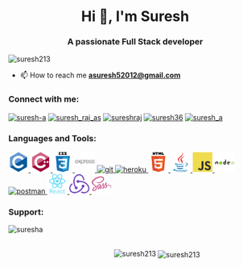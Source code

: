 <h1 align="center">Hi 👋, I'm Suresh</h1>
<h3 align="center">A passionate Full Stack developer</h3>

<p align="left"> <img src="https://komarev.com/ghpvc/?username=suresh213&label=Profile%20views&color=0e75b6&style=flat" alt="suresh213" /> </p>

- 📫 How to reach me **asuresh52012@gmail.com**

<h3 align="left">Connect with me:</h3>
<p align="left">
<a href="https://linkedin.com/in/suresh-a" target="blank"><img align="center" src="https://raw.githubusercontent.com/rahuldkjain/github-profile-readme-generator/master/src/images/icons/Social/linked-in-alt.svg" alt="suresh-a" height="30" width="40" /></a>
<a href="https://instagram.com/suresh_raj_as" target="blank"><img align="center" src="https://raw.githubusercontent.com/rahuldkjain/github-profile-readme-generator/master/src/images/icons/Social/instagram.svg" alt="suresh_raj_as" height="30" width="40" /></a>
<a href="https://www.codechef.com/users/sureshraj" target="blank"><img align="center" src="https://cdn.jsdelivr.net/npm/simple-icons@3.1.0/icons/codechef.svg" alt="sureshraj" height="30" width="40" /></a>
<a href="https://codeforces.com/profile/suresh36" target="blank"><img align="center" src="https://cdn.jsdelivr.net/npm/simple-icons@3.0.1/icons/codeforces.svg" alt="suresh36" height="30" width="40" /></a>
<a href="https://www.leetcode.com/suresh_a" target="blank"><img align="center" src="https://raw.githubusercontent.com/rahuldkjain/github-profile-readme-generator/master/src/images/icons/Social/leet-code.svg" alt="suresh_a" height="30" width="40" /></a>
</p>

<h3 align="left">Languages and Tools:</h3>
<p align="left"> <a href="https://www.cprogramming.com/" target="_blank"> <img src="https://raw.githubusercontent.com/devicons/devicon/master/icons/c/c-original.svg" alt="c" width="40" height="40"/> </a> <a href="https://www.w3schools.com/cpp/" target="_blank"> <img src="https://raw.githubusercontent.com/devicons/devicon/master/icons/cplusplus/cplusplus-original.svg" alt="cplusplus" width="40" height="40"/> </a> <a href="https://www.w3schools.com/css/" target="_blank"> <img src="https://raw.githubusercontent.com/devicons/devicon/master/icons/css3/css3-original-wordmark.svg" alt="css3" width="40" height="40"/> </a> <a href="https://expressjs.com" target="_blank"> <img src="https://raw.githubusercontent.com/devicons/devicon/master/icons/express/express-original-wordmark.svg" alt="express" width="40" height="40"/> </a> <a href="https://git-scm.com/" target="_blank"> <img src="https://www.vectorlogo.zone/logos/git-scm/git-scm-icon.svg" alt="git" width="40" height="40"/> </a> <a href="https://heroku.com" target="_blank"> <img src="https://www.vectorlogo.zone/logos/heroku/heroku-icon.svg" alt="heroku" width="40" height="40"/> </a> <a href="https://www.w3.org/html/" target="_blank"> <img src="https://raw.githubusercontent.com/devicons/devicon/master/icons/html5/html5-original-wordmark.svg" alt="html5" width="40" height="40"/> </a> <a href="https://www.java.com" target="_blank"> <img src="https://raw.githubusercontent.com/devicons/devicon/master/icons/java/java-original.svg" alt="java" width="40" height="40"/> </a> <a href="https://developer.mozilla.org/en-US/docs/Web/JavaScript" target="_blank"> <img src="https://raw.githubusercontent.com/devicons/devicon/master/icons/javascript/javascript-original.svg" alt="javascript" width="40" height="40"/> </a> <a href="https://nodejs.org" target="_blank"> <img src="https://raw.githubusercontent.com/devicons/devicon/master/icons/nodejs/nodejs-original-wordmark.svg" alt="nodejs" width="40" height="40"/> </a> <a href="https://postman.com" target="_blank"> <img src="https://www.vectorlogo.zone/logos/getpostman/getpostman-icon.svg" alt="postman" width="40" height="40"/> </a> <a href="https://reactjs.org/" target="_blank"> <img src="https://raw.githubusercontent.com/devicons/devicon/master/icons/react/react-original-wordmark.svg" alt="react" width="40" height="40"/> </a> <a href="https://redux.js.org" target="_blank"> <img src="https://raw.githubusercontent.com/devicons/devicon/master/icons/redux/redux-original.svg" alt="redux" width="40" height="40"/> </a> <a href="https://sass-lang.com" target="_blank"> <img src="https://raw.githubusercontent.com/devicons/devicon/master/icons/sass/sass-original.svg" alt="sass" width="40" height="40"/> </a> </p>

<h3 align="left">Support:</h3>
<p><a href="https://www.buymeacoffee.com/suresha"> <img align="left" src="https://cdn.buymeacoffee.com/buttons/v2/default-yellow.png" height="50" width="210" alt="suresha" /></a></p><br><br>

<p><img align="left" src="https://github-readme-stats.vercel.app/api/top-langs?username=suresh213&show_icons=true&locale=en&layout=compact" alt="suresh213" /></p>

<p>&nbsp;<img align="center" src="https://github-readme-stats.vercel.app/api?username=suresh213&show_icons=true&locale=en" alt="suresh213" /></p>
